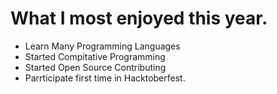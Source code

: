 # What I most enjoyed this year.

- Learn Many Programming Languages
- Started Compitative Programming
- Started Open Source Contributing
- Parrticipate first time in Hacktoberfest.
